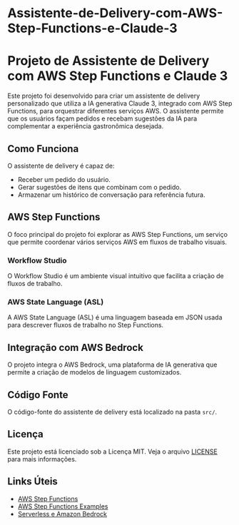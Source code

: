 # Assistente-de-Delivery-com-AWS-Step-Functions-e-Claude-3
# Projeto de Assistente de Delivery com AWS Step Functions e Claude 3

Este projeto foi desenvolvido para criar um assistente de delivery personalizado que utiliza a IA generativa Claude 3, integrado com AWS Step Functions, para orquestrar diferentes serviços AWS. O assistente permite que os usuários façam pedidos e recebam sugestões da IA para complementar a experiência gastronômica desejada.

## Como Funciona

O assistente de delivery é capaz de:

- Receber um pedido do usuário.
- Gerar sugestões de itens que combinam com o pedido.
- Armazenar um histórico de conversação para referência futura.

## AWS Step Functions

O foco principal do projeto foi explorar as AWS Step Functions, um serviço que permite coordenar vários serviços AWS em fluxos de trabalho visuais.

### Workflow Studio

O Workflow Studio é um ambiente visual intuitivo que facilita a criação de fluxos de trabalho.

### AWS State Language (ASL)

A AWS State Language (ASL) é uma linguagem baseada em JSON usada para descrever fluxos de trabalho no Step Functions.

## Integração com AWS Bedrock

O projeto integra o AWS Bedrock, uma plataforma de IA generativa que permite a criação de modelos de linguagem customizados.

## Código Fonte

O código-fonte do assistente de delivery está localizado na pasta `src/`.

## Licença

Este projeto está licenciado sob a Licença MIT. Veja o arquivo [LICENSE](LICENSE) para mais informações.

## Links Úteis

- [AWS Step Functions](https://aws.amazon.com/pt/step-functions/)
- [AWS Step Functions Examples](https://github.com/aws-samples/aws-stepfunctions-examples)
- [Serverless e Amazon Bedrock](https://aws.amazon.com/pt/blogs/aws-brasil/como-criar-um-assistente-virtual-de-baixa-latencia-com-multiplos-modelos-usando-serverless-e-amazon-bedrock/)
